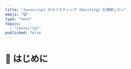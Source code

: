 ```yaml
---
title: "Javascript のホイスティング（Hoisting）を理解したい"
emoji: "😺"
type: "tech" 
topics: 
  - "javascript"
published: false
---
```


# 🌼 はじめに
